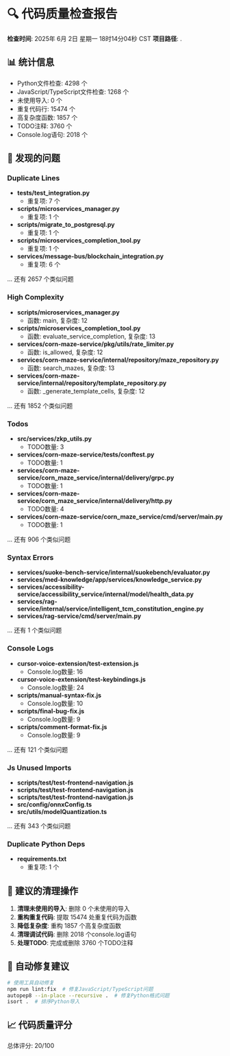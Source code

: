 # 🔍 代码质量检查报告

**检查时间**: 2025年 6月 2日 星期一 18时14分04秒 CST
**项目路径**: .

## 📊 统计信息

- Python文件检查: 4298 个
- JavaScript/TypeScript文件检查: 1268 个
- 未使用导入: 0 个
- 重复代码行: 15474 个
- 高复杂度函数: 1857 个
- TODO注释: 3760 个
- Console.log语句: 2018 个

## 🚨 发现的问题


### Duplicate Lines

- **tests/test_integration.py**
  - 重复项: 7 个
- **scripts/microservices_manager.py**
  - 重复项: 1 个
- **scripts/migrate_to_postgresql.py**
  - 重复项: 1 个
- **scripts/microservices_completion_tool.py**
  - 重复项: 1 个
- **services/message-bus/blockchain_integration.py**
  - 重复项: 6 个

... 还有 2657 个类似问题

### High Complexity

- **scripts/microservices_manager.py**
  - 函数: main, 复杂度: 12
- **scripts/microservices_completion_tool.py**
  - 函数: evaluate_service_completion, 复杂度: 13
- **services/corn-maze-service/pkg/utils/rate_limiter.py**
  - 函数: is_allowed, 复杂度: 12
- **services/corn-maze-service/internal/repository/maze_repository.py**
  - 函数: search_mazes, 复杂度: 13
- **services/corn-maze-service/internal/repository/template_repository.py**
  - 函数: _generate_template_cells, 复杂度: 12

... 还有 1852 个类似问题

### Todos

- **src/services/zkp_utils.py**
  - TODO数量: 3
- **services/corn-maze-service/tests/conftest.py**
  - TODO数量: 1
- **services/corn-maze-service/corn_maze_service/internal/delivery/grpc.py**
  - TODO数量: 1
- **services/corn-maze-service/corn_maze_service/internal/delivery/http.py**
  - TODO数量: 4
- **services/corn-maze-service/corn_maze_service/cmd/server/main.py**
  - TODO数量: 1

... 还有 906 个类似问题

### Syntax Errors

- **services/suoke-bench-service/internal/suokebench/evaluator.py**
- **services/med-knowledge/app/services/knowledge_service.py**
- **services/accessibility-service/accessibility_service/internal/model/health_data.py**
- **services/rag-service/internal/service/intelligent_tcm_constitution_engine.py**
- **services/rag-service/cmd/server/main.py**

... 还有 1 个类似问题

### Console Logs

- **cursor-voice-extension/test-extension.js**
  - Console.log数量: 16
- **cursor-voice-extension/test-keybindings.js**
  - Console.log数量: 24
- **scripts/manual-syntax-fix.js**
  - Console.log数量: 10
- **scripts/final-bug-fix.js**
  - Console.log数量: 9
- **scripts/comment-format-fix.js**
  - Console.log数量: 9

... 还有 121 个类似问题

### Js Unused Imports

- **scripts/test/test-frontend-navigation.js**
- **scripts/test/test-frontend-navigation.js**
- **scripts/test/test-frontend-navigation.js**
- **src/config/onnxConfig.ts**
- **src/utils/modelQuantization.ts**

... 还有 343 个类似问题

### Duplicate Python Deps

- **requirements.txt**
  - 重复项: 1 个


## 🎯 建议的清理操作

1. **清理未使用的导入**: 删除 0 个未使用的导入
2. **重构重复代码**: 提取 15474 处重复代码为函数
3. **降低复杂度**: 重构 1857 个高复杂度函数
4. **清理调试代码**: 删除 2018 个console.log语句
5. **处理TODO**: 完成或删除 3760 个TODO注释

## 🔧 自动修复建议

```bash
# 使用工具自动修复
npm run lint:fix  # 修复JavaScript/TypeScript问题
autopep8 --in-place --recursive .  # 修复Python格式问题
isort .  # 排序Python导入
```

## 📈 代码质量评分

总体评分: 20/100

